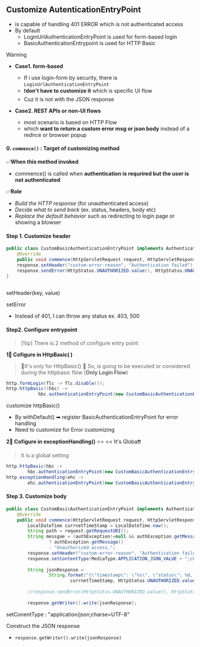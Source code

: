 
## Customize AutenticationEntryPoint
- is capable of handling 401 ERROR which is not authenticated access
- By default
	- LoginUrlAuthenticationEntryPoint is used for form-based login 
	- BasicAuthenticationEntrypoint is used for HTTP Basic 

> [!WARNING] 
> - **Case1. form-based** 
> 	- If i use login-form by security, there is `LoginUrlAuthenticationEntryPoint` 
> 	- ❗**don't have to customize it** which is specific UI flow
> 	- Cuz it is not with the JSON response
> 	  
> - **Case2. REST APIs or non-UI flows** 
> 	- most scenario is based on HTTP Flow
> 	- which **want to return a custom error msg or json body** instead of a redirce or browser popup

#### 0. `commence()` : Target of customizing method 
✅**When this method invoked** 
- commence() is called when **authentication is requrired but the user is not authenticated**

✅**Role** 
- *Build the HTTP response*  (for unauthenticated access)
- *Decide what to send back* (ex. status, headers, body etc)
- *Replace the default behavior* such as redirecting to login page or showing a blowser

#### Step 1. Customize header 
```java 
public class CustomBasicAuthenticationEntryPoint implements AuthenticationEntryPoint {  
    @Override  
    public void commence(HttpServletRequest request, HttpServletResponse response, AuthenticationException authException) throws IOException, ServletException {  
    response.setHeader("custom-error-reason", "Authentication failed");  
    response.sendError(HttpStatus.UNAUTHORIZED.value(), HttpStatus.UNAUTHORIZED.getReasonPhrase());  
}  
        
```
setHeader(key, value)

setError
- Instead of 401, I can throw any status ex. 403, 500 

#### Step2. Configure entrypoint
>[!tip] There is 2 method of configure entry point 

**1‍⃣ Cofigure in HttpBasic( )** 
> 💢It's only for HttpBasic() 💢
> So, is going to be executed or considered during the httpbasic flow (**Only Login Flow**)
```java 
http.formLogin(flc -> flc.disable());  
http.httpBasic((hbc) -> 
			hbc.authenticationEntryPoint(new CustomBasicAuthenticationEntryPoint())); // Invoke
```
customize httpBasic()
- By withDefault() ➡ register BasicAuthenticationEntryPoint for error handling 
- Need to customize for Error customizing 

**2‍⃣ Cofigure in exceptionHandling()** ⭐⭐ << It's Globa❗❗
> It is a global setting

```java 
http.httpBasic(hbc ->  
        hbc.authenticationEntryPoint(new CustomBasicAuthenticationEntryPoint())); 
http.exceptionHandling(ehc ->  
        ehc.authenticationEntryPoint(new CustomBasicAuthenticationEntryPoint()));
```

#### Step 3. Customize body 
```java 
public class CustomBasicAuthenticationEntryPoint implements AuthenticationEntryPoint {  
    @Override  
    public void commence(HttpServletRequest request, HttpServletResponse response, AuthenticationException authException) throws IOException, ServletException {  
        LocalDateTime currnetTimeStamp = LocalDateTime.now();  
        String path = request.getRequestURI();  
        String messgae = (authException!=null && authException.getMessage()!=null)  
                ? authException.getMessage()  
                : "Unauthorized access.";  
        response.setHeader("custom-error-reason", "Authentication failed");  
        response.setContentType(MediaType.APPLICATION_JSON_VALUE + ";charset=UTF-8");  
  
        String jsonResponse =  
                String.format("{\"timestamp\": \"%s\", \"status\": %d, \"error\": \"%s\", \"message\": \"%s\", \"path\": \"%s\"}",  
                        currnetTimeStamp, HttpStatus.UNAUTHORIZED.value(), HttpStatus.UNAUTHORIZED.getReasonPhrase(), messgae, path);  
				
        //response.sendError(HttpStatus.UNAUTHORIZED.value(), HttpStatus.UNAUTHORIZED.getReasonPhrase());  <<< This is delegatin error handling to Braowser 
        
        response.getWriter().write(jsonResponse);
```
setConentType : "application/json;charse=UTF-8"

Construct the JSON response
- `response.getWriter().write(jsonResponse)`


